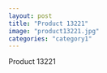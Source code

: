```yaml
---
layout: post
title: "Product 13221"
image: "product13221.jpg"
categories: "category1"
---
```

Product 13221
